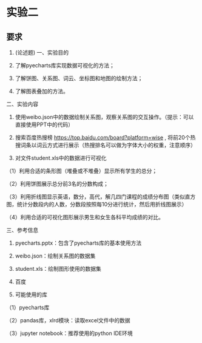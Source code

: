 # 实验二

## 要求

1. (论述题)
一、实验目的

1. 了解pyecharts库实现数据可视化的方法；

2. 了解饼图、关系图、词云、坐标图和地图的绘制方法；

3. 了解图表叠加的方法。

二、实验内容

1. 使用weibo.json中的数据绘制关系图，观察关系图的交互操作。（提示：可以直接使用PPT中的代码）



2. 搜索百度热搜榜 https://top.baidu.com/board?platform=wise , 将前20个热搜词条以词云方式进行展示（热搜排名可以做为字体大小的权重，注意顺序）



3. 对文件student.xls中的数据进行可视化

（1）利用合适的条形图（堆叠或不堆叠）显示所有学生的总分；

（2）利用饼图展示总分前3名的分数构成；

（3）利用折线图显示英语，数分，高代，解几四门课程的成绩分布图（类似直方图，统计分数段内的人数，分数段按照每10分进行统计，然后用折线图展示）

（4）利用合适的可视化图形展示男生和女生各科平均成绩的对比。



三、参考信息

1.  pyecharts.pptx：包含了pyecharts库的基本使用方法

2.  weibo.json：绘制关系图的数据集

3.  student.xls：绘制图形使用的数据集

4.  百度

5. 可能使用的库

（1）pyecharts库

（2）pandas库，xlrd模块：读取excel文件中的数据

（3）jupyter notebook：推荐使用的python IDE环境